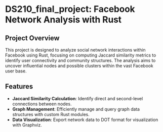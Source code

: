 # DS210_final_project: Facebook Network Analysis with Rust

## Project Overview
This project is designed to analyze social network interactions within Facebook using Rust, focusing on computing Jaccard similarity metrics to identify user connectivity and community structures. The analysis aims to uncover influential nodes and possible clusters within the vast Facebook user base.

## Features
- **Jaccard Similarity Calculation**: Identify direct and second-level connections between nodes.
- **Graph Management**: Efficiently manage and query graph data structures with custom Rust modules.
- **Data Visualization**: Export network data to DOT format for visualization with Graphviz.



